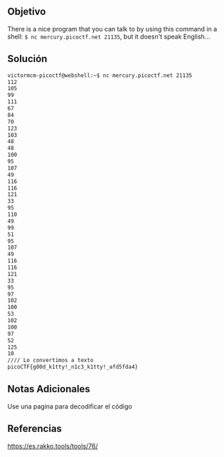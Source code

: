 ## Objetivo
There is a nice program that you can talk to by using this command in a shell: `$ nc mercury.picoctf.net 21135`, but it doesn't speak English...
## Solución
```bash
victormcm-picoctf@webshell:~$ nc mercury.picoctf.net 21135
112 
105 
99 
111 
67 
84 
70 
123 
103 
48 
48 
100 
95 
107 
49 
116 
116 
121 
33 
95 
110 
49 
99 
51 
95 
107 
49 
116 
116 
121 
33 
95 
97 
102 
100 
53 
102 
100 
97 
52 
125 
10 
//// Lo convertimos a texto
picoCTF{g00d_k1tty!_n1c3_k1tty!_afd5fda4}
```
## Notas Adicionales
Use una pagina para decodificar el código
## Referencias
https://es.rakko.tools/tools/76/